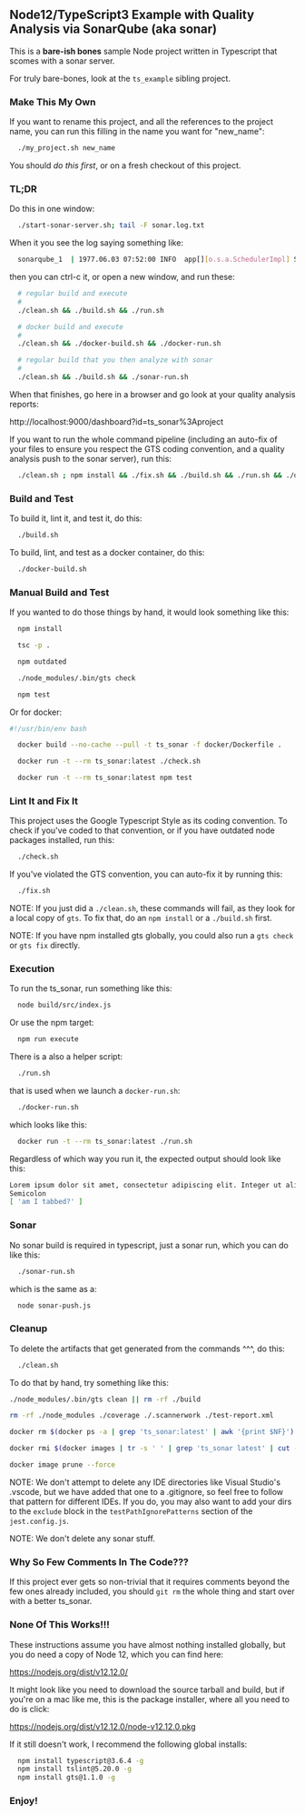 ## Node12/TypeScript3 Example with Quality Analysis via SonarQube (aka sonar)


This is a **bare-ish bones** sample Node project written in Typescript that scomes with a sonar server.

For truly bare-bones, look at the `ts_example` sibling project.


### Make This My Own

If you want to rename this project, and all the references to the project name,
you can run this filling in the name you want for "new_name":

```bash
  ./my_project.sh new_name
```

You should *do this first*, or on a fresh checkout of this project.


### TL;DR

Do this in one window:

```bash
  ./start-sonar-server.sh; tail -F sonar.log.txt
```

When it you see the log saying something like:

```bash
  sonarqube_1  | 1977.06.03 07:52:00 INFO  app[][o.s.a.SchedulerImpl] SonarQube is up
```

then you can ctrl-c it, or open a new window, and run these:

```bash
  # regular build and execute
  #
  ./clean.sh && ./build.sh && ./run.sh
```

```bash
  # docker build and execute
  #
  ./clean.sh && ./docker-build.sh && ./docker-run.sh
```

```bash
  # regular build that you then analyze with sonar
  #
  ./clean.sh && ./build.sh && ./sonar-run.sh
```

When that finishes, go here in a browser and go look at
your quality analysis reports:

  http://localhost:9000/dashboard?id=ts_sonar%3Aproject


If you want to run the whole command pipeline (including an auto-fix of your files
to ensure you respect the GTS coding convention, and a quality analysis push to the
sonar server), run this:

```bash
  ./clean.sh ; npm install && ./fix.sh && ./build.sh && ./run.sh && ./docker-build.sh && ./docker-run.sh && ./sonar-run.sh
```


### Build and Test

To build it, lint it, and test it, do this:

```bash
  ./build.sh
```

To build, lint, and test as a docker container, do this:

```bash
  ./docker-build.sh 
```

### Manual Build and Test

If you wanted to do those things by hand, it would look something like this:

```bash
  npm install

  tsc -p .

  npm outdated

  ./node_modules/.bin/gts check

  npm test
```

Or for docker:

```bash
#!/usr/bin/env bash

  docker build --no-cache --pull -t ts_sonar -f docker/Dockerfile .

  docker run -t --rm ts_sonar:latest ./check.sh

  docker run -t --rm ts_sonar:latest npm test
```

### Lint It and Fix It

This project uses the Google Typescript Style as its coding convention.
To check if you've coded to that convention, or if you have outdated
node packages installed, run this:

```bash
  ./check.sh
```

If you've violated the GTS convention, you can auto-fix it by running this:

```bash
  ./fix.sh
```

NOTE: If you just did a `./clean.sh`, these commands will fail, as they look
for a local copy of `gts`. To fix that, do an `npm install` or a `./build.sh` first.

NOTE: If you have npm installed gts globally, you could also run a `gts check` or `gts fix` directly.


### Execution

To run the ts_sonar, run something like this:

```bash
  node build/src/index.js
```

Or use the npm target:

```bash
  npm run execute
```

There is a also a helper script:

```bash
  ./run.sh
```

that is used when we launch a `docker-run.sh`:

```bash
  ./docker-run.sh
```

which looks like this:

```bash
  docker run -t --rm ts_sonar:latest ./run.sh
```

Regardless of which way you run it, the expected output should look like this:

```bash
Lorem ipsum dolor sit amet, consectetur adipiscing elit. Integer ut aliquet diam.
Semicolon
[ 'am I tabbed?' ]
```

### Sonar

No sonar build is required in typescript, just a sonar run, which you can do like this:

```bash
  ./sonar-run.sh
```

which is the same as a:

```bash
  node sonar-push.js
```


### Cleanup

To delete the artifacts that get generated from the commands ^^^, do this:

```bash
  ./clean.sh
```

To do that by hand, try something like this:

```bash
./node_modules/.bin/gts clean || rm -rf ./build

rm -rf ./node_modules ./coverage ./.scannerwork ./test-report.xml

docker rm $(docker ps -a | grep 'ts_sonar:latest' | awk '{print $NF}')

docker rmi $(docker images | tr -s ' ' | grep 'ts_sonar latest' | cut -d' ' -f3)

docker image prune --force
```

NOTE: We don't attempt to delete any IDE directories like Visual Studio's .vscode,
but we have added that one to a .gitignore, so feel free to follow that pattern for
different IDEs. If you do, you may also want to add your dirs to the `exclude` block
in the `testPathIgnorePatterns` section of the `jest.config.js`.

NOTE: We don't delete any sonar stuff.


### Why So Few Comments In The Code???

If this project ever gets so non-trivial that it requires comments beyond the few ones
already included, you should `git rm` the whole thing and start over with a better ts_sonar.


### None Of This Works!!!

These instructions assume you have almost nothing installed globally,
but you do need a copy of Node 12, which you can find here:

https://nodejs.org/dist/v12.12.0/

It might look like you need to download the source tarball and build,
but if you're on a mac like me, this is the package installer, where
all you need to do is click:

https://nodejs.org/dist/v12.12.0/node-v12.12.0.pkg

If it still doesn't work, I recommend the following global installs:
```bash
  npm install typescript@3.6.4 -g
  npm install tslint@5.20.0 -g
  npm install gts@1.1.0 -g
```


### Enjoy!

